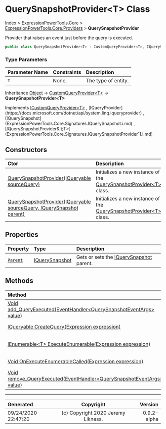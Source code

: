 ﻿# QuerySnapshotProvider&lt;T> Class

[Index](../index.md) > [ExpressionPowerTools.Core](ExpressionPowerTools.Core.a.md) > [ExpressionPowerTools.Core.Providers](ExpressionPowerTools.Core.Providers.n.md) > **QuerySnapshotProvider<T>**

Provider that raises an event just before the query is executed.

```csharp
public class QuerySnapshotProvider<T> : CustomQueryProvider<T>, IQuerySnapshotProvider<T>
```

### Type Parameters

| Parameter Name | Constraints | Description |
| :-- | :-- | :-- |
| `T` | None. | The type of entity. |

Inheritance [Object](https://docs.microsoft.com/dotnet/api/system.object) → [CustomQueryProvider&lt;T>](ExpressionPowerTools.Core.Providers.CustomQueryProvider`1.cs.md) → **QuerySnapshotProvider&lt;T>**

Implements  [ICustomQueryProvider&lt;T>](ExpressionPowerTools.Core.Signatures.ICustomQueryProvider`1.i.md) ,  [IQueryProvider](https://docs.microsoft.com/dotnet/api/system.linq.iqueryprovider) ,  [IQuerySnapshot](ExpressionPowerTools.Core.Signatures.IQuerySnapshot.i.md) ,  [IQuerySnapshotProvider&lt;T>](ExpressionPowerTools.Core.Signatures.IQuerySnapshotProvider`1.i.md) 

## Constructors

| Ctor | Description |
| :-- | :-- |
| [QuerySnapshotProvider(IQueryable sourceQuery)](ExpressionPowerTools.Core.Providers.QuerySnapshotProvider`1.ctor.md#querysnapshotprovideriqueryable-sourcequery) | Initializes a new instance of the [QuerySnapshotProvider&lt;T>](ExpressionPowerTools.Core.Providers.QuerySnapshotProvider`1.cs.md) class. |
| [QuerySnapshotProvider(IQueryable sourceQuery, IQuerySnapshot parent)](ExpressionPowerTools.Core.Providers.QuerySnapshotProvider`1.ctor.md#querysnapshotprovideriqueryable-sourcequery-iquerysnapshot-parent) | Initializes a new instance of the [QuerySnapshotProvider&lt;T>](ExpressionPowerTools.Core.Providers.QuerySnapshotProvider`1.cs.md) class. |
## Properties

| Property | Type | Description |
| :-- | :-- | :-- |
| [`Parent`](ExpressionPowerTools.Core.Providers.QuerySnapshotProvider`1.Parent.prop.md) | [IQuerySnapshot](ExpressionPowerTools.Core.Signatures.IQuerySnapshot.i.md) | Gets or sets the [IQuerySnapshot](ExpressionPowerTools.Core.Signatures.IQuerySnapshot.i.md) parent. |

## Methods

| Method | Description |
| :-- | :-- |
| [Void add_QueryExecuted(EventHandler&lt;QuerySnapshotEventArgs> value)](ExpressionPowerTools.Core.Providers.QuerySnapshotProvider`1.add_QueryExecuted.m.md) |  |
| [IQueryable CreateQuery(Expression expression)](ExpressionPowerTools.Core.Providers.QuerySnapshotProvider`1.CreateQuery.m.md) | Creates the query. |
| [IEnumerable&lt;T> ExecuteEnumerable(Expression expression)](ExpressionPowerTools.Core.Providers.QuerySnapshotProvider`1.ExecuteEnumerable.m.md) | Return the enumerable result. |
| [Void OnExecuteEnumerableCalled(Expression expression)](ExpressionPowerTools.Core.Providers.QuerySnapshotProvider`1.OnExecuteEnumerableCalled.m.md) | Raise the event. |
| [Void remove_QueryExecuted(EventHandler&lt;QuerySnapshotEventArgs> value)](ExpressionPowerTools.Core.Providers.QuerySnapshotProvider`1.remove_QueryExecuted.m.md) |  |

---

| Generated | Copyright | Version |
| :-- | :-: | --: |
| 09/24/2020 22:47:20 | (c) Copyright 2020 Jeremy Likness. | 0.9.2-alpha |
